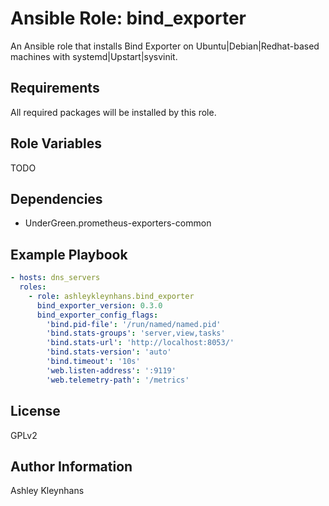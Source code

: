 
# Ansible Role: bind_exporter

An Ansible role that installs Bind Exporter on Ubuntu|Debian|Redhat-based machines with systemd|Upstart|sysvinit.

## Requirements

All required packages will be installed by this role.

## Role Variables

TODO

## Dependencies

- UnderGreen.prometheus-exporters-common

## Example Playbook

```yaml
- hosts: dns_servers
  roles:
    - role: ashleykleynhans.bind_exporter
      bind_exporter_version: 0.3.0
      bind_exporter_config_flags:
        'bind.pid-file': '/run/named/named.pid'
        'bind.stats-groups': 'server,view,tasks'
        'bind.stats-url': 'http://localhost:8053/'
        'bind.stats-version': 'auto'
        'bind.timeout': '10s'
        'web.listen-address': ':9119'
        'web.telemetry-path': '/metrics'
```

## License

GPLv2

## Author Information

Ashley Kleynhans

